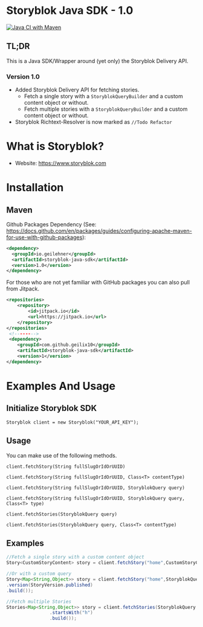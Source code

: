 # Storyblok Java SDK - 1.0
[![Java CI with Maven](https://github.com/geilix10/storyblok-java-sdk/actions/workflows/maven.yml/badge.svg)](https://github.com/geilix10/storyblok-java-sdk/actions/workflows/maven.yml)
## TL;DR
This is a Java SDK/Wrapper around (yet only) the Storyblok Delivery API. 
### Version 1.0
* Added Storyblok Delivery API for fetching stories.
  * Fetch a single story with a `StoryblokQueryBuilder` and a custom content object or without.
  * Fetch multiple stories with a `StoryblokQueryBuilder` and a custom content object or without.
* Storyblok Richtext-Resolver is now marked as `//Todo Refactor`

# What is Storyblok?
* Website: https://www.storyblok.com

# Installation
## Maven
Github Packages Dependency (See: https://docs.github.com/en/packages/guides/configuring-apache-maven-for-use-with-github-packages):
```xml
<dependency>
  <groupId>io.geilehner</groupId>
  <artifactId>storyblok-java-sdk</artifactId>
  <version>1.0</version>
</dependency>
```
For those who are not yet familiar with GitHub packages you can also pull from Jitpack. 
```xml
<repositories>
	<repository>
	    <id>jitpack.io</id>
	    <url>https://jitpack.io</url>
	</repository>
</repositories>
 <!-------->
 <dependency>
    <groupId>com.github.geilix10</groupId>
    <artifactId>storyblok-java-sdk</artifactId>
    <version>1</version>
</dependency>
```

# Examples And Usage
## Initialize Storyblok SDK
``
Storyblok client = new Storyblok("YOUR_API_KEY");
``

## Usage
You can make use of the following methods.

`client.fetchStory(String fullSlugOrIdOrUUID)`

`client.fetchStory(String fullSlugOrIdOrUUID, Class<T> contentType)`

`client.fetchStory(String fullSlugOrIdOrUUID, StoryblokQuery query)`

`client.fetchStory(String fullSlugOrIdOrUUID, StoryblokQuery query, Class<T> type)`

`client.fetchStories(StoryblokQuery query)`

`client.fetchStories(StoryblokQuery query, Class<T> contentType)`

## Examples
```java
//Fetch a single story with a custom content object
Story<CustomStoryContent> story = client.fetchStory("home",CustomStoryContent.class);

//Or with a custom query
Story<Map<String,Object>> story = client.fetchStory("home",StoryblokQuery.StoryblokQueryBuilder.newBuilder()
.version(StoryVersion.published)
.build());

//Fetch multiple Stories
Stories<Map<String,Object>> story = client.fetchStories(StoryblokQuery.StoryblokQueryBuilder.newBuilder()
                .startsWith("h")
                .build());
```
